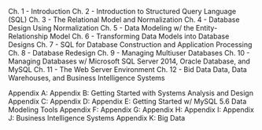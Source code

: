 



Ch. 1 - Introduction
Ch. 2 - Introduction to Structured Query Language (SQL)
Ch. 3 - The Relational Model and Normalization
Ch. 4 - Database Design Using Normalization
Ch. 5 - Data Modeling w/ the Entity-Relationship Model
Ch. 6 - Transforming Data Models into Database Designs
Ch. 7 - SQL for Database Construction and Application Processing
Ch. 8 - Database Redesign
Ch. 9 - Managing Multiuser Databases
Ch. 10 - Managing Databases w/ Microsoft SQL Server 2014, Oracle Database, and MySQL
Ch. 11 - The Web Server Environment
Ch. 12 - Bid Data Data, Data Warehouses, and Business Intelligence Systems


Appendix A:
Appendix B: Getting Started with Systems Analysis and Design
Appendix C:
Appendix D:
Appendix E: Getting Started w/ MySQL 5.6 Data Modeling Tools 
Appendix F:
Appendix G:
Appendix H:
Appendix I:
Appendix J: Business Intelligence Systems
Appendix K: Big Data